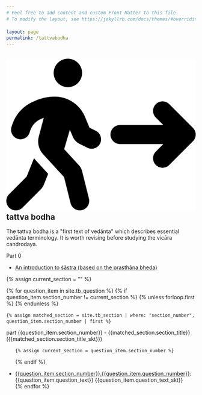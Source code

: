 ```yaml
---
# Feel free to add content and custom Front Matter to this file.
# To modify the layout, see https://jekyllrb.com/docs/themes/#overriding-theme-defaults

layout: page
permalink: /tattvabodha
---
```


## <img src="/assets/images/icons/start-solid.svg" class="icon-head"> tattva bodha

The tattva bodha is a "first text of vedānta" which describes
essential vedānta terminology. It is worth revising
before studying the vicāra candrodaya. 

Part 0

- [An introduction to śāstra (based on the prasthāna bheda)](/essays/prasthana-bheda)

{% assign current_section = "" %}

{% for question_item in site.tb_question %}
  {% if question_item.section_number != current_section %}
    {% unless forloop.first %}
      </ul>
    {% endunless %}

    {% assign matched_section = site.tb_section | where: "section_number", question_item.section_number | first %}

part {{question_item.section_number}} - {{matched_section.section_title}} (<span class="skt_span">{{matched_section.section_title_skt}}</span>)
<ul>

    {% assign current_section = question_item.section_number %}
  {% endif %}

  <li>
    <a href="{{question_item.url}}">{{question_item.section_number}}.{{question_item.question_number}}</a>: {{question_item.question_text}}
    <span class="skt_span">{{question_item.question_text_skt}}</span>
  </li>
{% endfor %}

</ul>

